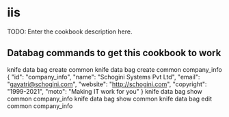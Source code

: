 # iis

TODO: Enter the cookbook description here.

## Databag commands to get this cookbook to work
knife data bag create common
knife data bag create common company_info
{
  "id": "company_info",
  "name": "Schogini Systems Pvt Ltd",
  "email": "gayatri@schogini.com",
  "website": "http://schogini.com",
  "copyright": "1999-2021",
  "moto": "Making IT work for you"
}
knife data bag show common company_info
knife data bag show common
knife data bag edit common company_info
